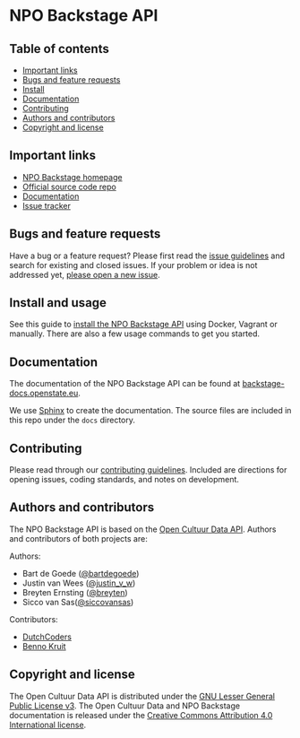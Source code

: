 # NPO Backstage API



## Table of contents

 - [Important links](#important-links)
 - [Bugs and feature requests](#bugs-and-feature-requests)
 - [Install](#install-and-usage)
 - [Documentation](#documentation)
 - [Contributing](#contributing)
 - [Authors and contributors](#authors-and-contributors)
 - [Copyright and license](#copyright-and-license)

## Important links
 - [NPO Backstage homepage](http://www.npo.nl/specials/backstage)
 - [Official source code repo](https://github.com/openstate/npo-backstage/)
 - [Documentation](http://backstage-docs.openstate.eu/)
 - [Issue tracker](https://github.com/openstate/npo-backstage/issues)

## Bugs and feature requests

Have a bug or a feature request? Please first read the [issue guidelines](https://github.com/openstate/npo-backstage/blob/master/docs/dev/getting_started.rst) and search for existing and closed issues. If your problem or idea is not addressed yet, [please open a new issue](https://github.com/openstate/npo-backstage/issues/new).

## Install and usage

See this guide to [install the NPO Backstage API](https://github.com/openstate/npo-backstage/blob/master/INSTALL.rst) using Docker, Vagrant or manually. There are also a few usage commands to get you started.

## Documentation

The documentation of the NPO Backstage API can be found at [backstage-docs.openstate.eu](http://backstage-docs.openstate.eu/).

We use [Sphinx](http://sphinx-doc.org/) to create the documentation. The source files are included in this repo under the `docs` directory.  

## Contributing

Please read through our [contributing guidelines](https://github.com/openstate/npo-backstage/blob/master/docs/dev/getting_started.rst). Included are directions for opening issues, coding standards, and notes on development.

## Authors and contributors

The NPO Backstage API is based on the [Open Cultuur Data API](https://github.com/openstate/open-cultuur-data/). Authors and contributors of both projects are:

Authors:

* Bart de Goede ([@bartdegoede](https://twitter.com/bartdegoede))
* Justin van Wees ([@justin_v_w](https://twitter.com/justin_v_w))
* Breyten Ernsting ([@breyten](https://twitter.com/breyten))
* Sicco van Sas([@siccovansas](https://twitter.com/siccovansas))

Contributors:

* [DutchCoders](http://dutchcoders.io/)
* [Benno Kruit](https://github.com/bennokr)

## Copyright and license

The Open Cultuur Data API is distributed under the [GNU Lesser General Public License v3](https://www.gnu.org/licenses/lgpl.html). The Open Cultuur Data and NPO Backstage documentation is released under the [Creative Commons Attribution 4.0 International license](http://creativecommons.org/licenses/by/4.0/).
